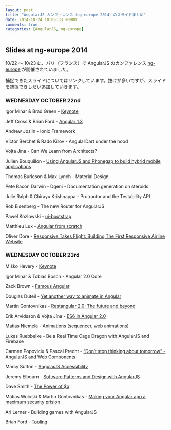 ```yaml
---
layout: post
title: "AngularJS カンファレンス（ng-europe 2014）のスライドまとめ"
date: 2014-10-24 10:05:33 +0900
comments: true
categories: [AngularJS, ng-europe]
---
```


## Slides at ng-europe 2014

10/22 〜 10/23 に、パリ（フランス）で AngularJS のカンファレンス [ng-europe](http://ngeurope.org) が開催されていました。

捕捉できたスライドについてはリンクしています。抜けが多いですが、スライドを捕捉できしだい追加していきます。

### WEDNESDAY OCTOBER 22nd

Igor Minar & Brad Green - [Keynote](https://docs.google.com/presentation/d/1-M5U0B6JI2JKU2ibVmU-xKkR7a88Uz1ZN0pc2lEuGzE/edit#slide=id.p)

Jeff Cross & Brian Ford - [Angular 1.3](https://drive.google.com/file/d/0Bw6GBXhPGkUGcEVuQlFMQklnUTA/view)

Andrew Joslin - Ionic Framework

Victor Berchet & Rado Kirov - AngularDart under the hood

Vojta Jína - Can We Learn from Architects?

Julien Bouquillon - [Using AngularJS and Phonegap to build hybrid mobile applications](http://blog.revolunet.com/ngeurope-angular-cordova/#1)

Thomas Burleson & Max Lynch - Material Design

Pete Bacon Darwin - Dgeni - Documentation generation on steroids

Julie Ralph & Chirayu Krishnappa - Protractor and the Testability API

Rob Eisenberg - The new Router for AngularJS

Pawel Kozlowski - [ui-bootstrap](https://github.com/pkozlowski-opensource/ng-europe-2014)

Matthieu Lux - [Angular from scratch](https://github.com/Swiip/angular-from-scratch)

Oliver Dore - [Responsive Takes Flight: Building The First Responsive Airline Website](http://www.slideshare.net/workandco/vx-ng-europe)

### WEDNESDAY OCTOBER 23rd

Miško Hevery - [Keynote](https://docs.google.com/presentation/d/1hr2IM-8G-0RzpB-WY8pLHvxqNggKPzUO0KvEv1IKPws/mobilepresent?slide=id.g3e58cc2be_3300)

Igor Minar & Tobias Bosch - Angular 2.0 Core

Zack Brown - [Famous Angular](http://thomasstreet.com/ngeurope/)

Douglas Duteil - [Yet another way to animate in Angular](https://docs.google.com/presentation/d/1W-0qR2LDmdeAv_3uGC1w6HyB-8Zc6ANwx1WM5wJrsx0/edit#slide=id.g4e26e863f_179)

Martin Gontovnikas - [Restangular 2.0: The future and beyond](http://mgonto.github.io/restangular20-ngeurope-talk/)

Erik Arvidsson & Vojta Jína - [ES6 in Angular 2.0](http://arv.github.io/ngeurope/#/)

Matias Niemelä - Animations (sequencer, web animations)

Lukas Ruebbelke - Be a Real Time Cage Dragon with AngularJS and Firebase

Carmen Popoviciu & Pascal Precht - [“Don’t stop thinking about tomorrow” - AngularJS and Web Components](http://slidedeck.io/PascalPrecht/dont-stop-thinking-about-tomorrow)

Marcy Sutton - [AngularJS Accessibility](http://marcysutton.github.io/angular-a11y/#/)

Jeremy Elbourn - [Software Patterns and Design with AngularJS](https://docs.google.com/presentation/d/1eOL6ZaT-WqqC5q5D_uwE2EJxKmdWmfmXkkD4T47iYHk/edit#slide=id.g4e203762d_065)

Dave Smith - [The Power of $q](http://slides.com/djsmith/the-power-of-angular-q/#/)

Matias Woloski & Martin Gontovnikas - [Making your Angular app a maximum security prision](https://speakerdeck.com/mgonto/make-your-spa-a-maximum-security-prison)

Ari Lerner - Building games with AngularJS

Brian Ford - [Tooling](https://docs.google.com/presentation/d/16RJPOvWMePMTkvDrugOakV9uyGFRMd3PZ3g5UofhfIY/edit#slide=id.p)
